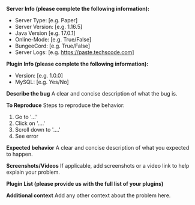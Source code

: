 **Server Info (please complete the following information):**
 - Server Type: [e.g. Paper]
 - Server Version: [e.g. 1.16.5]
 - Java Version [e.g. 17.0.1]
 - Online-Mode: [e.g. True/False]
 - BungeeCord: [e.g. True/False]
 - Server Logs: [e.g. https://paste.techscode.com]

**Plugin Info (please complete the following information):**
 - Version: [e.g. 1.0.0]
 - MySQL: [e.g. Yes/No]

**Describe the bug**
A clear and concise description of what the bug is.

**To Reproduce**
Steps to reproduce the behavior:
1. Go to '...'
2. Click on '....'
3. Scroll down to '....'
4. See error

**Expected behavior**
A clear and concise description of what you expected to happen.

**Screenshots/Videos**
If applicable, add screenshots or a video link to help explain your problem.

**Plugin List (please provide us with the full list of your plugins)**

**Additional context**
Add any other context about the problem here.

